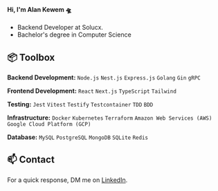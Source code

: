 #### Hi, I'm Alan Kewem 🛸

- Backend Developer at Solucx.
- Bachelor's degree in Computer Science

## 📦 Toolbox

**Backend Development:** `Node.js` `Nest.js` `Express.js` `Golang` `Gin` `gRPC`

**Frontend Development:** `React` `Next.js` `TypeScript` `Tailwind`

**Testing:** `Jest` `Vitest` `Testify` `Testcontainer` `TDD` `BDD`

**Infrastructure:** `Docker` `Kubernetes` `Terraform` `Amazon Web Services (AWS)` `Google Cloud Platform (GCP)` 

**Database:** `MySQL` `PostgreSQL` `MongoDB` `SQLite` `Redis`

## 📫 Contact

For a quick response, DM me on [LinkedIn](https://www.linkedin.com/in/alankewem). 
